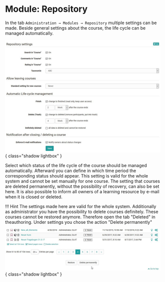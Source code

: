# Module: Repository

In the tab `Administration → Modules → Repository` multiple settings can be made. 
Beside general settings about the course, the life cycle can be managed automatically. 

![](assets/modules_repository_settings.jpg){ class="shadow lightbox" }

Select which status of the life cycle of the course should be managed automatically. Afterward you can define in which time period the corresponding status should appear. This setting is valid for the whole system and cannot be set manually for one course. The setting that courses are deleted permanently, without the possibility of recovery, can also be set here.
It is also possible to inform all owners of a learning resource by e-mail when it is closed or deleted.

!!! Hint
	The settings made here are valid for the whole system.
	Additionally as administrator you have the possibility to delete courses definitely. These courses cannot be restored anymore. 
	Therefore open the tab "Deleted" in theauthoring. Under settings you chose the action "Delete permanently"


![](assets/delete_permanently.jpg){ class="shadow lightbox" }

